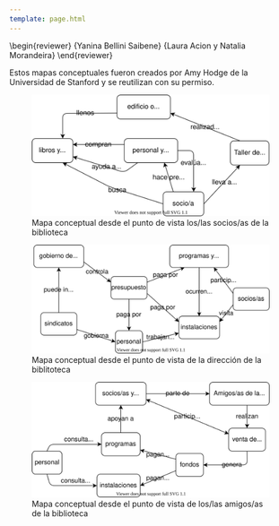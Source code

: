 ```yaml
---
template: page.html
---
```


\begin{reviewer}
{Yanina Bellini Saibene}
{Laura Acion y Natalia Morandeira}
\end{reviewer}

Estos mapas conceptuales fueron creados por Amy Hodge de la Universidad de Stanford
y se reutilizan con su permiso.

<figure>
  <img src="library-patron-concept-map.svg" alt="Mapa conceptual desde el punto de vista los/las socios/as de la biblioteca"/>
  <figcaption>Mapa conceptual desde el punto de vista los/las socios/as de la biblioteca</figcaption>
</figure>

<figure>
  <img src="library-director-concept-map.svg" alt="Mapa conceptual desde el punto de vista de la dirección de la biblitoteca"/>
  <figcaption>Mapa conceptual desde el punto de vista de la dirección de la biblitoteca</figcaption>
</figure>

<figure>
  <img src="library-friends-concept-map.svg" alt="Mapa conceptual desde el punto de vista de los/las amigos/as de la biblioteca"/>
  <figcaption>Mapa conceptual desde el punto de vista de los/las amigos/as de la biblioteca</figcaption>
</figure>
